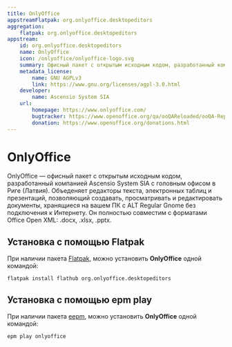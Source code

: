 ```yaml
---
title: OnlyOffice
appstreamFlatpak: org.onlyoffice.desktopeditors
aggregation: 
    flatpak: org.onlyoffice.desktopeditors
appstream:
    id: org.onlyoffice.desktopeditors
    name: OnlyOffice
    icon: /onlyoffice/onlyoffice-logo.svg
    summary: Офисный пакет с открытым исходным кодом, разработанный компанией Ascensio System SIA с головным офисом в Риге (Латвия). 
    metadata_license: 
        name: GNU AGPLv3
        link: https://www.gnu.org/licenses/agpl-3.0.html
    developer: 
        name: Ascensio System SIA
    url: 
        homepage: https://www.onlyoffice.com/
        bugtracker: https://www.openoffice.org/qa/ooQAReloaded/ooQA-ReportBugs.html
        donation: https://www.openoffice.org/donations.html
---
```




# OnlyOffice 

OnlyOffice — офисный пакет с открытым исходным кодом, разработанный компанией Ascensio System SIA с головным офисом в Риге (Латвия). Объеденяет редакторы текста, электронных таблиц и презентаций, позволяющий создавать, просматривать и редактировать документы, хранящиеся на вашем ПК с ALT Regular Gnome без подключения к Интернету. Он полностью совместим с форматами Office Open XML: .docx, .xlsx, .pptx. 

## Установка c помощью Flatpak <Badge type="danger" text="Неофициальная сборка" />

При наличии пакета [Flatpak](/flatpak), можно установить **OnlyOffice** одной командой:

```shell
flatpak install flathub org.onlyoffice.desktopeditors
```

<!--@include: ./parts/install/software-flatpak.md-->

## Установка c помощью epm play <Badge type="danger" text="Неофициальная сборка" />

При наличии пакета [eepm](/epm), можно установить **OnlyOffice** одной командой:

```shell
epm play onlyoffice
```
